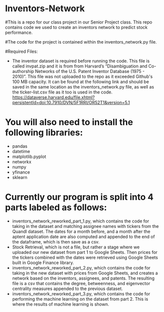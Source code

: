 # Inventors-Network
#This is a repo for our class project in our Senior Project class. This repo contains code we used to create an inventors network to predict stock performance.

#The code for the project is contained within the inventors_network.py file.

#Required Files:
- The inventor dataset is required before running the code. This file is called invpat.zip and it is from from Harvard’s “Disambiguation and Co-authorship Networks of the U.S. Patent Inventor Database (1975 - 2010)”. This file was not uploaded to the repo as it exceeded Github's 100 MB capacity. It can be found at the following link and should be saved in the same location as the inventors_network.py file, as well as the ticker-list.csv file as it too is used in the code.
https://dataverse.harvard.edu/file.xhtml?persistentId=doi:10.7910/DVN/5F1RRI/OR52T1&version=5.1


# You will also need to install the following libraries:
- pandas
- datetime
- matplotlib.pyplot
- networkx
- numpy
- yfinance
- sklearn

# Currently our program is split into 4 parts labeled as follows:
- inventors_network_reworked_part_1.py, which contains the code for taking in the dataset and matching assignee names with tickers from the Quandl dataset. The dates for a month before, and a month after the aptent application date are also computed and appended to the end of the dataframe, which is then save as a csv.
- Stock Retrieval, which is not a file, but rather a stage where we uploaded our new dataset from part 1 to Google Sheets. Then prices for the tickers combined with the dates were retrieved using Google Sheets built in Google Finance library.
- inventors_network_reworked_part_2.py, which contains the code for taking in the new dataset with prices from Google Sheets, and creates a network based on the inventors, assignees, and patents. The resulting file is a csv that contains the degree, betweenness, and eigenvector centrality measures appended to the previous dataset.
- inventors_network_reworked_part_3.py, which contains the code for performing the machine learning on the dataset from part 2. This is where the results of machine learning is shown.